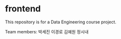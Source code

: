 # frontend

This repository is for a Data Engineering course project.


Team members:
박세진 이경로 김예원 정시내

